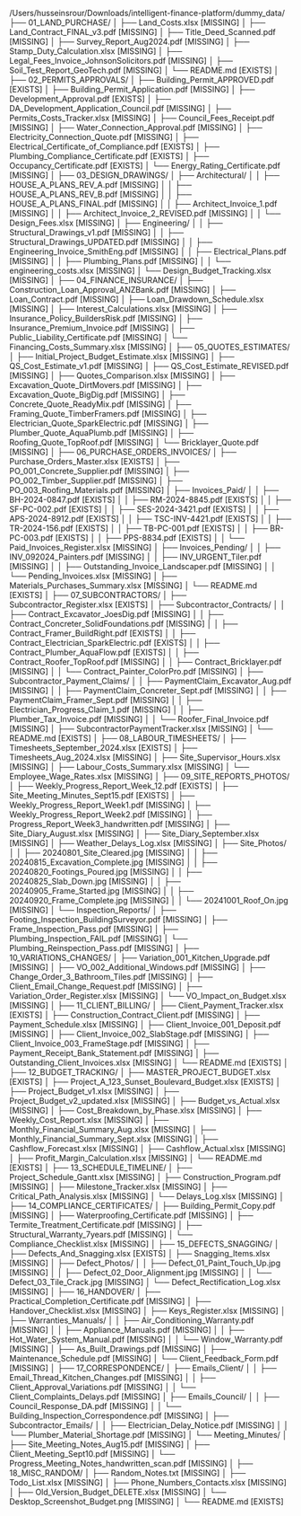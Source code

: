 /Users/husseinsrour/Downloads/intelligent-finance-platform/dummy_data/
├── 01_LAND_PURCHASE/
│   ├── Land_Costs.xlsx                                    [MISSING]
│   ├── Land_Contract_FINAL_v3.pdf                         [MISSING]
│   ├── Title_Deed_Scanned.pdf                             [MISSING]
│   ├── Survey_Report_Aug2024.pdf                          [MISSING]
│   ├── Stamp_Duty_Calculation.xlsx                        [MISSING]
│   ├── Legal_Fees_Invoice_JohnsonSolicitors.pdf           [MISSING]
│   ├── Soil_Test_Report_GeoTech.pdf                       [MISSING]
│   └── README.md                                          [EXISTS]
│
├── 02_PERMITS_APPROVALS/
│   ├── Building_Permit_APPROVED.pdf                       [EXISTS]
│   ├── Building_Permit_Application.pdf                    [MISSING]
│   ├── Development_Approval.pdf                           [EXISTS]
│   ├── DA_Development_Application_Council.pdf             [MISSING]
│   ├── Permits_Costs_Tracker.xlsx                         [MISSING]
│   ├── Council_Fees_Receipt.pdf                           [MISSING]
│   ├── Water_Connection_Approval.pdf                      [MISSING]
│   ├── Electricity_Connection_Quote.pdf                   [MISSING]
│   ├── Electrical_Certificate_of_Compliance.pdf           [EXISTS]
│   ├── Plumbing_Compliance_Certificate.pdf                [EXISTS]
│   ├── Occupancy_Certificate.pdf                          [EXISTS]
│   └── Energy_Rating_Certificate.pdf                      [MISSING]
│
├── 03_DESIGN_DRAWINGS/
│   ├── Architectural/
│   │   ├── HOUSE_A_PLANS_REV_A.pdf                        [MISSING]
│   │   ├── HOUSE_A_PLANS_REV_B.pdf                        [MISSING]
│   │   ├── HOUSE_A_PLANS_FINAL.pdf                        [MISSING]
│   │   ├── Architect_Invoice_1.pdf                        [MISSING]
│   │   ├── Architect_Invoice_2_REVISED.pdf                [MISSING]
│   │   └── Design_Fees.xlsx                               [MISSING]
│   ├── Engineering/
│   │   ├── Structural_Drawings_v1.pdf                     [MISSING]
│   │   ├── Structural_Drawings_UPDATED.pdf                [MISSING]
│   │   ├── Engineering_Invoice_SmithEng.pdf               [MISSING]
│   │   ├── Electrical_Plans.pdf                           [MISSING]
│   │   ├── Plumbing_Plans.pdf                             [MISSING]
│   │   └── engineering_costs.xlsx                         [MISSING]
│   └── Design_Budget_Tracking.xlsx                        [MISSING]
│
├── 04_FINANCE_INSURANCE/
│   ├── Construction_Loan_Approval_ANZBank.pdf             [MISSING]
│   ├── Loan_Contract.pdf                                  [MISSING]
│   ├── Loan_Drawdown_Schedule.xlsx                        [MISSING]
│   ├── Interest_Calculations.xlsx                         [MISSING]
│   ├── Insurance_Policy_BuildersRisk.pdf                  [MISSING]
│   ├── Insurance_Premium_Invoice.pdf                      [MISSING]
│   ├── Public_Liability_Certificate.pdf                   [MISSING]
│   └── Financing_Costs_Summary.xlsx                       [MISSING]
│
├── 05_QUOTES_ESTIMATES/
│   ├── Initial_Project_Budget_Estimate.xlsx               [MISSING]
│   ├── QS_Cost_Estimate_v1.pdf                            [MISSING]
│   ├── QS_Cost_Estimate_REVISED.pdf                       [MISSING]
│   ├── Quotes_Comparison.xlsx                             [MISSING]
│   ├── Excavation_Quote_DirtMovers.pdf                    [MISSING]
│   ├── Excavation_Quote_BigDig.pdf                        [MISSING]
│   ├── Concrete_Quote_ReadyMix.pdf                        [MISSING]
│   ├── Framing_Quote_TimberFramers.pdf                    [MISSING]
│   ├── Electrician_Quote_SparkElectric.pdf                [MISSING]
│   ├── Plumber_Quote_AquaPlumb.pdf                        [MISSING]
│   ├── Roofing_Quote_TopRoof.pdf                          [MISSING]
│   └── Bricklayer_Quote.pdf                               [MISSING]
│
├── 06_PURCHASE_ORDERS_INVOICES/
│   ├── Purchase_Orders_Master.xlsx                        [EXISTS]
│   ├── PO_001_Concrete_Supplier.pdf                       [MISSING]
│   ├── PO_002_Timber_Supplier.pdf                         [MISSING]
│   ├── PO_003_Roofing_Materials.pdf                       [MISSING]
│   ├── Invoices_Paid/
│   │   ├── BH-2024-0847.pdf                               [EXISTS]
│   │   ├── RM-2024-8845.pdf                               [EXISTS]
│   │   ├── SF-PC-002.pdf                                  [EXISTS]
│   │   ├── SES-2024-3421.pdf                              [EXISTS]
│   │   ├── APS-2024-8912.pdf                              [EXISTS]
│   │   ├── TSC-INV-4421.pdf                               [EXISTS]
│   │   ├── TR-2024-156.pdf                                [EXISTS]
│   │   ├── TB-PC-001.pdf                                  [EXISTS]
│   │   ├── BR-PC-003.pdf                                  [EXISTS]
│   │   ├── PPS-8834.pdf                                   [EXISTS]
│   │   └── Paid_Invoices_Register.xlsx                    [MISSING]
│   ├── Invoices_Pending/
│   │   ├── INV_092024_Painters.pdf                        [MISSING]
│   │   ├── INV_URGENT_Tiler.pdf                           [MISSING]
│   │   ├── Outstanding_Invoice_Landscaper.pdf             [MISSING]
│   │   └── Pending_Invoices.xlsx                          [MISSING]
│   ├── Materials_Purchases_Summary.xlsx                   [MISSING]
│   └── README.md                                          [EXISTS]
│
├── 07_SUBCONTRACTORS/
│   ├── Subcontractor_Register.xlsx                        [EXISTS]
│   ├── Subcontractor_Contracts/
│   │   ├── Contract_Excavator_JoesDig.pdf                 [MISSING]
│   │   ├── Contract_Concreter_SolidFoundations.pdf        [MISSING]
│   │   ├── Contract_Framer_BuildRight.pdf                 [EXISTS]
│   │   ├── Contract_Electrician_SparkElectric.pdf         [EXISTS]
│   │   ├── Contract_Plumber_AquaFlow.pdf                  [EXISTS]
│   │   ├── Contract_Roofer_TopRoof.pdf                    [MISSING]
│   │   ├── Contract_Bricklayer.pdf                        [MISSING]
│   │   └── Contract_Painter_ColorPro.pdf                  [MISSING]
│   ├── Subcontractor_Payment_Claims/
│   │   ├── PaymentClaim_Excavator_Aug.pdf                 [MISSING]
│   │   ├── PaymentClaim_Concreter_Sept.pdf                [MISSING]
│   │   ├── PaymentClaim_Framer_Sept.pdf                   [MISSING]
│   │   ├── Electrician_Progress_Claim_1.pdf               [MISSING]
│   │   ├── Plumber_Tax_Invoice.pdf                        [MISSING]
│   │   └── Roofer_Final_Invoice.pdf                       [MISSING]
│   ├── SubcontractorPaymentTracker.xlsx                   [MISSING]
│   └── README.md                                          [EXISTS]
│
├── 08_LABOUR_TIMESHEETS/
│   ├── Timesheets_September_2024.xlsx                     [EXISTS]
│   ├── Timesheets_Aug_2024.xlsx                           [MISSING]
│   ├── Site_Supervisor_Hours.xlsx                         [MISSING]
│   ├── Labour_Costs_Summary.xlsx                          [MISSING]
│   └── Employee_Wage_Rates.xlsx                           [MISSING]
│
├── 09_SITE_REPORTS_PHOTOS/
│   ├── Weekly_Progress_Report_Week_12.pdf                 [EXISTS]
│   ├── Site_Meeting_Minutes_Sept15.pdf                    [EXISTS]
│   ├── Weekly_Progress_Report_Week1.pdf                   [MISSING]
│   ├── Weekly_Progress_Report_Week2.pdf                   [MISSING]
│   ├── Progress_Report_Week3_handwritten.pdf              [MISSING]
│   ├── Site_Diary_August.xlsx                             [MISSING]
│   ├── Site_Diary_September.xlsx                          [MISSING]
│   ├── Weather_Delays_Log.xlsx                            [MISSING]
│   ├── Site_Photos/
│   │   ├── 20240801_Site_Cleared.jpg                      [MISSING]
│   │   ├── 20240815_Excavation_Complete.jpg               [MISSING]
│   │   ├── 20240820_Footings_Poured.jpg                   [MISSING]
│   │   ├── 20240825_Slab_Down.jpg                         [MISSING]
│   │   ├── 20240905_Frame_Started.jpg                     [MISSING]
│   │   ├── 20240920_Frame_Complete.jpg                    [MISSING]
│   │   └── 20241001_Roof_On.jpg                           [MISSING]
│   └── Inspection_Reports/
│       ├── Footing_Inspection_BuildingSurveyor.pdf        [MISSING]
│       ├── Frame_Inspection_Pass.pdf                      [MISSING]
│       ├── Plumbing_Inspection_FAIL.pdf                   [MISSING]
│       └── Plumbing_Reinspection_Pass.pdf                 [MISSING]
│
├── 10_VARIATIONS_CHANGES/
│   ├── Variation_001_Kitchen_Upgrade.pdf                  [MISSING]
│   ├── VO_002_Additional_Windows.pdf                      [MISSING]
│   ├── Change_Order_3_Bathroom_Tiles.pdf                  [MISSING]
│   ├── Client_Email_Change_Request.pdf                    [MISSING]
│   ├── Variation_Order_Register.xlsx                      [MISSING]
│   └── VO_Impact_on_Budget.xlsx                           [MISSING]
│
├── 11_CLIENT_BILLING/
│   ├── Client_Payment_Tracker.xlsx                        [EXISTS]
│   ├── Construction_Contract_Client.pdf                   [MISSING]
│   ├── Payment_Schedule.xlsx                              [MISSING]
│   ├── Client_Invoice_001_Deposit.pdf                     [MISSING]
│   ├── Client_Invoice_002_SlabStage.pdf                   [MISSING]
│   ├── Client_Invoice_003_FrameStage.pdf                  [MISSING]
│   ├── Payment_Receipt_Bank_Statement.pdf                 [MISSING]
│   ├── Outstanding_Client_Invoices.xlsx                   [MISSING]
│   └── README.md                                          [EXISTS]
│
├── 12_BUDGET_TRACKING/
│   ├── MASTER_PROJECT_BUDGET.xlsx                         [EXISTS]
│   ├── Project_A_123_Sunset_Boulevard_Budget.xlsx         [EXISTS]
│   ├── Project_Budget_v1.xlsx                             [MISSING]
│   ├── Project_Budget_v2_updated.xlsx                     [MISSING]
│   ├── Budget_vs_Actual.xlsx                              [MISSING]
│   ├── Cost_Breakdown_by_Phase.xlsx                       [MISSING]
│   ├── Weekly_Cost_Report.xlsx                            [MISSING]
│   ├── Monthly_Financial_Summary_Aug.xlsx                 [MISSING]
│   ├── Monthly_Financial_Summary_Sept.xlsx                [MISSING]
│   ├── Cashflow_Forecast.xlsx                             [MISSING]
│   ├── Cashflow_Actual.xlsx                               [MISSING]
│   ├── Profit_Margin_Calculation.xlsx                     [MISSING]
│   └── README.md                                          [EXISTS]
│
├── 13_SCHEDULE_TIMELINE/
│   ├── Project_Schedule_Gantt.xlsx                        [MISSING]
│   ├── Construction_Program.pdf                           [MISSING]
│   ├── Milestone_Tracker.xlsx                             [MISSING]
│   ├── Critical_Path_Analysis.xlsx                        [MISSING]
│   └── Delays_Log.xlsx                                    [MISSING]
│
├── 14_COMPLIANCE_CERTIFICATES/
│   ├── Building_Permit_Copy.pdf                           [MISSING]
│   ├── Waterproofing_Certificate.pdf                      [MISSING]
│   ├── Termite_Treatment_Certificate.pdf                  [MISSING]
│   ├── Structural_Warranty_7years.pdf                     [MISSING]
│   └── Compliance_Checklist.xlsx                          [MISSING]
│
├── 15_DEFECTS_SNAGGING/
│   ├── Defects_And_Snagging.xlsx                          [EXISTS]
│   ├── Snagging_Items.xlsx                                [MISSING]
│   ├── Defect_Photos/
│   │   ├── Defect_01_Paint_Touch_Up.jpg                   [MISSING]
│   │   ├── Defect_02_Door_Alignment.jpg                   [MISSING]
│   │   └── Defect_03_Tile_Crack.jpg                       [MISSING]
│   └── Defect_Rectification_Log.xlsx                      [MISSING]
│
├── 16_HANDOVER/
│   ├── Practical_Completion_Certificate.pdf               [MISSING]
│   ├── Handover_Checklist.xlsx                            [MISSING]
│   ├── Keys_Register.xlsx                                 [MISSING]
│   ├── Warranties_Manuals/
│   │   ├── Air_Conditioning_Warranty.pdf                  [MISSING]
│   │   ├── Appliance_Manuals.pdf                          [MISSING]
│   │   ├── Hot_Water_System_Manual.pdf                    [MISSING]
│   │   └── Window_Warranty.pdf                            [MISSING]
│   ├── As_Built_Drawings.pdf                              [MISSING]
│   ├── Maintenance_Schedule.pdf                           [MISSING]
│   └── Client_Feedback_Form.pdf                           [MISSING]
│
├── 17_CORRESPONDENCE/
│   ├── Emails_Client/
│   │   ├── Email_Thread_Kitchen_Changes.pdf               [MISSING]
│   │   ├── Client_Approval_Variations.pdf                 [MISSING]
│   │   └── Client_Complaints_Delays.pdf                   [MISSING]
│   ├── Emails_Council/
│   │   ├── Council_Response_DA.pdf                        [MISSING]
│   │   └── Building_Inspection_Correspondence.pdf         [MISSING]
│   ├── Subcontractor_Emails/
│   │   ├── Electrician_Delay_Notice.pdf                   [MISSING]
│   │   └── Plumber_Material_Shortage.pdf                  [MISSING]
│   └── Meeting_Minutes/
│       ├── Site_Meeting_Notes_Aug15.pdf                   [MISSING]
│       ├── Client_Meeting_Sept10.pdf                      [MISSING]
│       └── Progress_Meeting_Notes_handwritten_scan.pdf    [MISSING]
│
├── 18_MISC_RANDOM/
│   ├── Random_Notes.txt                                   [MISSING]
│   ├── Todo_List.xlsx                                     [MISSING]
│   ├── Phone_Numbers_Contacts.xlsx                        [MISSING]
│   ├── Old_Version_Budget_DELETE.xlsx                     [MISSING]
│   └── Desktop_Screenshot_Budget.png                      [MISSING]
│
└── README.md                                              [EXISTS]